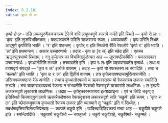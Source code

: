 ```yaml
---
index: 8.2.18
sutra: कृपो रो लः

---
```

_कृपो रो लः_ - तङि प्रथमपुरुषैकवचनस्य टेरेत्त्वे शपि लघूपधगुणे रपरत्वे कर्पते इति स्थिते —  कृपो रो लः । 'कृप' इति लुप्तविभक्तिकम् । षष्ठएकवचने उदिति ऋकरास्य रूपम् । अवयवषष्ठी । कृप उरिति स्थिते आद्गुणे कृपोरिति भवति । 'र' इति षष्ठन्तम् । कृपोर् रः इति स्थितेरो री॑ति रेफलोपे 'कृपो रः' इति भवति । 'ल' इति प्रथमान्तम् । अकार उच्चारणार्थः । तदाह - कृप उः [रः ल] इति च्छेद इति । एतच्च ऋलृक्सूत्रभाष्ये स्थितम् । ननु कृपेत्यत्र का विभक्तिर्लुप्तेत्यत आह —  लुप्तषष्ठीकमिति । पकारादकार उच्चारणार्थः । कृप्धातोरिति लभ्यते । तच्चावर्तते इति । कृप रः लः इति पदत्रयमावर्तत इत्यर्थः । तथा च वाक्यद्वयं संपद्यते —  'कृप रः लः' इत्येकं वाक्यम् । तदाह —  कृपो यो रेफस्तस्य लः स्यादिति । तथा च 'कल्पते' इति भवति । 'कृप उः रः लः' इति द्वितीयं वाक्यम् । तत्र कृपेत्वयवषष्ठन्तमुरित्यत्रान्वेति । उरित्यवयवषष्ठन्तं रेफे अन्वेति । तथाच कृप्धातोरवयवो य ऋकारस्तस्य यो रेफस्तस्य लकारः स्यादिति लभ्यते । तत्र ऋकारादवयवत्वं रेफस्य न संभवतीति रेपशब्दो रेफसदृशे ऋकारांशे लाक्षणिकः । ल इत्यपि लकारसदृशे लृकारांशे लाक्षणिकः । तदाह — कृपेरृकारस्यावयव इत्याद#इना । एवं च लिटि चकृप् ए इतिस्थिते कित्त्वाद्गुणाऽबावे ऋकारैकदेशस्य रेफसदृशस्य लकारसदृशे सति 'चकॢपे' इति रूपम् । 'कृपः रः लः' इति च्छेदमभ्युपगम्य कृपधातो रेफस्य लकार इति व्याख्याने तु 'चकॢपे' इति न सिध्येत् । तदर्थमावृत्तिराश्रितेत्यभिप्रेत्याह —  कल्पते चकॢपे इति । ऊदित्त्वादिड्विकल्पं मत्वा आह —  चकॢपिषे चकॢप्से इति । स्यन्दिवदिति । चकॢपाथे चकॢपिध्वे — चक्लृब्ध्वे । चकॢपे चकॢपिवहे, चकॢपिमहे- चकॢप्महे ।